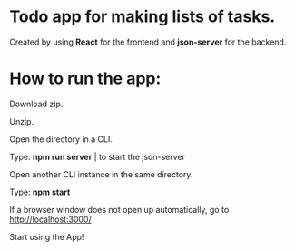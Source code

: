 # Todo app for making lists of tasks.
Created by using **React** for the frontend and **json-server** for the backend.

# How to run the app:
Download zip.

Unzip. 

Open the directory in a CLI.

Type: **npm run server** | to start the json-server

Open another CLI instance in the same directory.

Type: **npm start**

If a browser window does not open up automatically,
go to [http://localhost:3000/](http://localhost:3000/)

Start using the App!

